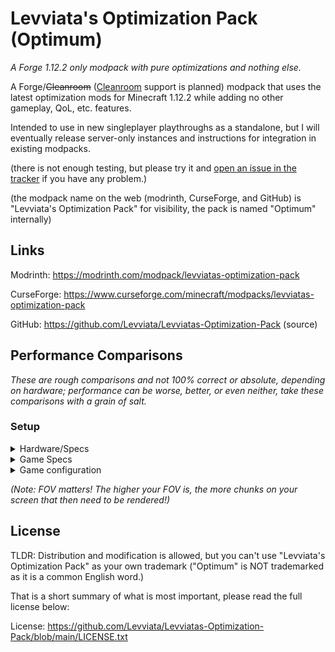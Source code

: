# Levviata's Optimization Pack (Optimum)
_A Forge 1.12.2 only modpack with pure optimizations and nothing else._

A Forge/~~Cleanroom~~ ([Cleanroom](https://discord.com/invite/f2K4aSpG4F) support is planned) modpack
that uses the latest optimization mods for Minecraft 1.12.2 while adding no other gameplay,
QoL, etc. features.

Intended to use in new singleplayer playthroughs as a standalone,
but I will eventually release server-only instances and instructions for integration in existing modpacks.

(there is not enough testing,
but please try it
and [open an issue in the tracker](https://github.com/Levviata/Levviatas-Optimization-Pack/issues)
if you have any problem.)

(the modpack name on the web (modrinth, CurseForge, and GitHub) is "Levviata's Optimization Pack" for visibility,
the pack is named "Optimum" internally)

## Links
Modrinth: https://modrinth.com/modpack/levviatas-optimization-pack

CurseForge: https://www.curseforge.com/minecraft/modpacks/levviatas-optimization-pack

GitHub: https://github.com/Levviata/Levviatas-Optimization-Pack (source)

## Performance Comparisons
_These are rough comparisons and not 100% correct or absolute, depending on hardware; performance can be worse, better, or even neither, take these comparisons with a grain of salt._

### Setup

<details>
<summary>Hardware/Specs</summary>

```
OS Name	Microsoft Windows 10 Pro
Version	10.0.19045 Build 19045

Processor AMD Ryzen 5 3600 6-Core Processor, 3600 Mhz, 6 Core(s), 12 Logical Processor(s)

Gpu Name NVIDIA GeForce GTX 1650

Installed Physical Memory (RAM)	16.0 GB
Total Physical Memory 15.9 GB

Storage Model KINGSTON SA400S37240G
```

</details>

<details>
<summary>Game Specs</summary>

Forge Mod Loader version 14.23.5.2860 for Minecraft 1.12.2 (Latest Forge version for Minecraft 1.12.2)

Java: jdk-8.0.442.6-hotspot (Adoptium Java 8)

Java Arguments:
[-XX:HeapDumpPath=MojangTricksIntelDriversForPerformance_javaw.exe_minecraft.exe.heapdump, -Xms512m, -Xmx4096m, -Duser.language=en]

(
```
Minimum memory allocation: 512 mb of ram
Maximum memory allocation: 4096 mb of ram
```

We are using 4GBs of ram to run the game basically.

)

Game Launcher: PolyMC v6.1

Mods:

```
!configanytime-3.0.jar
!mixinbooter-10.4.jar
!mod-director-launchwrapper-1.8.3.jar
!Red-Core-MC-1.7-1.12-0.5.1.jar
Alfheim-1.4.jar
betterbiomeblend-1.12.2-1.1.7-forge.jar
censoredasm5.21.jar
Clumps-3.1.2.jar
EntityCulling-1.12.2-6.4.3.jar
MultithreadedNoise-1.12.2-0.0.2.jar
naughthirium-1.0.2.jar
Nothirium-1.12.2-0.3.4-beta.jar
particleculling-1.12.2-v1.4.3.jar
RenderLib-1.12.2-1.3.5.jar
Sledgehammer-1.12.2-2.0.26.jar
StellarCore-1.5.21.jar
vintagefix-0.5.1.jar

# Profiling mod added to, well, profile performance (CPU, GPU, ram, FPS, TPS, etc.)
flare-0.2.1.jar
```

_(my mod list was scraped off/extracted/got
using a Python script! This is probably not the proper way to do it, but you can find the script here!)_

</details>

<details>
<summary>Game configuration</summary>

```
version:1343
invertYMouse:false
mouseSensitivity:0.5
fov:1.0
gamma:0.0
saturation:0.0
renderDistance:16
guiScale:3
particles:1
bobView:true
anaglyph3d:false
maxFps:260
fboEnable:true
difficulty:2
fancyGraphics:false
ao:2
renderClouds:fast
resourcePacks:[]
incompatibleResourcePacks:[]
lastServer:
lang:en_us
chatVisibility:0
chatColors:true
chatLinks:true
chatLinksPrompt:true
chatOpacity:1.0
snooperEnabled:true
fullscreen:true
enableVsync:false
useVbo:true
hideServerAddress:false
advancedItemTooltips:false
pauseOnLostFocus:true
touchscreen:false
overrideWidth:0
overrideHeight:0
heldItemTooltips:true
chatHeightFocused:1.0
chatHeightUnfocused:0.44366196
chatScale:1.0
chatWidth:1.0
mipmapLevels:4
forceUnicodeFont:false
reducedDebugInfo:false
useNativeTransport:true
entityShadows:true
mainHand:right
attackIndicator:1
showSubtitles:false
realmsNotifications:true
enableWeakAttacks:false
autoJump:true
narrator:0
tutorialStep:none
key_key.attack:-100
key_key.use:-99
key_key.forward:17
key_key.left:30
key_key.back:31
key_key.right:32
key_key.jump:57
key_key.sneak:42
key_key.sprint:29
key_key.drop:16
key_key.inventory:18
key_key.chat:20
key_key.playerlist:15
key_key.pickItem:-98
key_key.command:53
key_key.screenshot:60
key_key.togglePerspective:63
key_key.smoothCamera:0
key_key.fullscreen:87
key_key.spectatorOutlines:0
key_key.swapHands:33
key_key.saveToolbarActivator:46
key_key.loadToolbarActivator:45
key_key.advancements:38
key_key.hotbar.1:2
key_key.hotbar.2:3
key_key.hotbar.3:4
key_key.hotbar.4:5
key_key.hotbar.5:6
key_key.hotbar.6:7
key_key.hotbar.7:8
key_key.hotbar.8:9
key_key.hotbar.9:10
soundCategory_master:0.5
soundCategory_music:1.0
soundCategory_record:1.0
soundCategory_weather:1.0
soundCategory_block:1.0
soundCategory_hostile:1.0
soundCategory_neutral:1.0
soundCategory_player:1.0
soundCategory_ambient:1.0
soundCategory_voice:1.0
modelPart_cape:true
modelPart_jacket:true
modelPart_left_sleeve:true
modelPart_right_sleeve:true
modelPart_left_pants_leg:true
modelPart_right_pants_leg:true
modelPart_hat:true
```

</details>

_(Note: FOV matters! The higher your FOV is, the more chunks on your screen that then need to be rendered!)_


## License

TLDR: Distribution and modification is allowed, but you can't use "Levviata's Optimization Pack" as your own trademark
("Optimum" is NOT trademarked as it is a common English word.)

That is a short summary of what is most important, please read the full license below:

License: https://github.com/Levviata/Levviatas-Optimization-Pack/blob/main/LICENSE.txt
